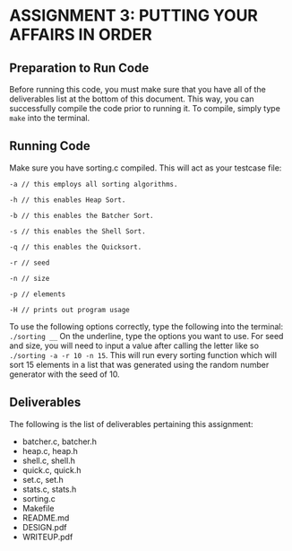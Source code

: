 ASSIGNMENT 3: PUTTING YOUR AFFAIRS IN ORDER
=====================================

Preparation to Run Code
-------------------------
Before running this code, you must make sure that you have all of the deliverables list at the bottom of this document. This way, you can successfully compile the code prior to running it. To compile, simply type `make` into the terminal.

Running Code
-------------
Make sure you have sorting.c compiled. This will act as your testcase file:

`-a // this employs all sorting algorithms.`

`-h // this enables Heap Sort.`

`-b // this enables the Batcher Sort.`

`-s // this enables the Shell Sort.`

`-q // this enables the Quicksort.`
 
`-r // seed`

`-n // size`

`-p // elements`

`-H // prints out program usage`

To use the following options correctly, type the following into the terminal:
`./sorting __` On the underline, type the options you want to use. For seed and size, you will need to input a value after calling the letter like so `./sorting -a -r 10 -n 15`. This will run every sorting function which will sort 15 elements in a list that was generated using the random number generator with the seed of 10.


Deliverables
--------------
The following is the list of deliverables pertaining this assignment:
   * batcher.c, batcher.h
   * heap.c, heap.h
   * shell.c, shell.h
   * quick.c, quick.h
   * set.c, set.h
   * stats.c, stats.h
   * sorting.c
   * Makefile
   * README.md
   * DESIGN.pdf
   * WRITEUP.pdf
